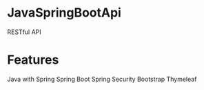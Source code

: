 # JavaSpringBootApi
RESTful API 
# Features
Java with Spring
Spring Boot
Spring Security
Bootstrap
Thymeleaf


